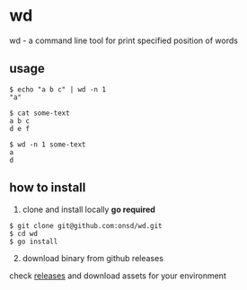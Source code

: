 # wd
wd - a command line tool for print specified position of words

## usage
```console
$ echo "a b c" | wd -n 1
"a"
```
```console
$ cat some-text
a b c
d e f

$ wd -n 1 some-text
a
d
```

## how to install
1. clone and install locally
**go required**
 ```console
$ git clone git@github.com:onsd/wd.git
$ cd wd
$ go install
```

2. download binary from github releases

check [releases](https://github.com/onsd/wd/releases) and download assets for your environment